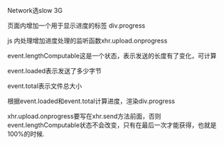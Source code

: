   <section>
    <p>Network选slow 3G</p>
    <p>页面内增加一个用于显示进度的标签 div.progress</p>
    <p>js 内处理增加进度处理的监听函数xhr.upload.onprogress</p>
    <p>event.lengthComputable这是一个状态，表示发送的长度有了变化，可计算</p>
    <p>event.loaded表示发送了多少字节</p>
    <p>event.total表示文件总大小</p>
    <p>根据event.loaded和event.total计算进度，渲染div.progress</p>
    <p>xhr.upload.onprogress要写在xhr.send方法前面，否则event.lengthComputable状态不会改变，只有在最后一次才能获得，也就是100%的时候.</p>
  </section>
